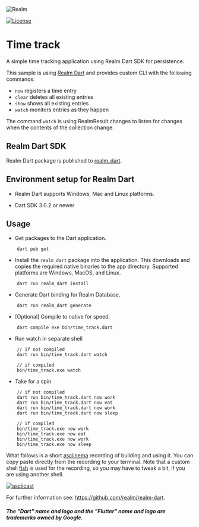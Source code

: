 ![Realm](https://github.com/realm/realm-dart/raw/main/logo.png)

[![License](https://img.shields.io/badge/License-Apache-blue.svg)](LICENSE)

# Time track

A simple time tracking application using Realm Dart SDK for persistence.

This sample is using [Realm Dart](https://www.mongodb.com/docs/realm/sdk/flutter/#dart-standalone-realm) and provides custom CLI with the following commands:
- `now` registers a time entry
- `clear` deletes all existing entries
- `show` shows all existing entries
- `watch` monitors entries as they happen

The command `watch` is using RealmResult.changes to listen for changes when the contents of the collection change.

## Realm Dart SDK

Realm Dart package is published to [realm_dart](https://pub.dev/packages/realm_dart).

## Environment setup for Realm Dart

* Realm Dart supports Windows, Mac and Linux platforms.

* Dart SDK 3.0.2 or newer

## Usage

* Get packages to the Dart application.
```
    dart pub get
```
* Install the `realm_dart` package into the application. This downloads and copies the required native binaries to the app directory. Supported platforms are Windows, MacOS, and Linux.
```
    dart run realm_dart install
```
* Generate Dart binding for Realm Database.
```
    dart run realm_dart generate
```
* [Optional] Compile to native for speed.
```
    dart compile exe bin/time_track.dart 
```
* Run watch in separate shell
```
    // if not compiled
    dart run bin/time_track.dart watch
    
    // if compiled
    bin/time_track.exe watch
```

* Take for a spin
```
    // if not compiled
    dart run bin/time_track.dart now work
    dart run bin/time_track.dart now eat
    dart run bin/time_track.dart now work
    dart run bin/time_track.dart now sleep
    
    // if compiled
    bin/time_track.exe now work
    bin/time_track.exe now eat
    bin/time_track.exe now work
    bin/time_track.exe now sleep
```

What follows is a short [asciinema](https://asciinema.org/) recording of building and using it. You can copy paste directly from the recording to your terminal. Note that a custom shell [fish](https://fishshell.com/) is used for the recording, so you may have to tweak a bit, if you are using another shell.

[![asciicast](https://asciinema.org/a/rE6itBIrq0Ts4JNkzhaFUAPI1.svg)](https://asciinema.org/a/rE6itBIrq0Ts4JNkzhaFUAPI1)

For further information see: https://github.com/realm/realm-dart.

##### The "Dart" name and logo and the "Flutter" name and logo are trademarks owned by Google. 